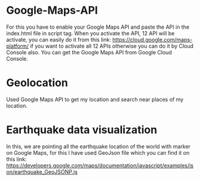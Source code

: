 # Google-Maps-API
For this you have to enable your Google Maps API and paste the API in the index.html file in script tag. When you activate the API, 12 API will be activate, you can easily do it from this link: https://cloud.google.com/maps-platform/ if you want to activate all 12 APIs otherwise you can do it by Cloud Console also.
You can get the Google Maps API from Google Cloud Console.

# Geolocation
Used Google Maps API to get my location and search near places of my location.

# Earthquake data visualization
In this, we are pointing all the earthquake location of the world with marker on Google Maps, for this I have used GeoJson file which you can find it on this link: https://developers.google.com/maps/documentation/javascript/examples/json/earthquake_GeoJSONP.js
